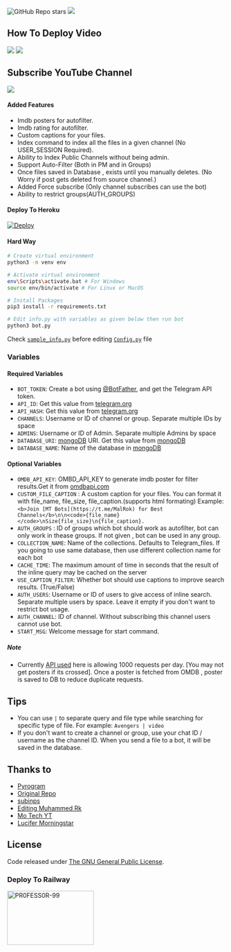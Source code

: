 

![GitHub Repo stars](https://img.shields.io/github/stars/DalinMathew/AutoFilterBotV3?style=social)
<img src="https://img.shields.io/github/forks/DalinMathew/AutoFilterBotV3?style=social"></img>
## How To Deploy Video
<a href="https://youtu.be/5hnYOKBzyi8"><img src="https://img.shields.io/badge/How%20To%20Deploy-blue.svg?logo=Youtube"></a> <img src="https://img.shields.io/youtube/views/5hnYOKBzyi8?style=social">
## Subscribe YouTube Channel
<a href="https://youtube.com/NaughtyPROFESSOR"> <img src="https://img.shields.io/youtube/channel/subscribers/UCU3Hg3qJJrIaC_0Gw7MLT1A?V?label=Subscribers&style=for-the-badge&color=red&labelColor=ce463"/> </a>

#### Added Features
* Imdb posters for autofilter.
* Imdb rating for autofilter.
* Custom captions for your files.
* Index command to index all the files in a given channel (No USER_SESSION Required).
* Ability to Index Public Channels without being admin.
* Support Auto-Filter (Both in PM and in Groups)
* Once files saved in Database , exists until you manually deletes. (No Worry if post gets deleted from source channel.)
* Added Force subscribe (Only channel subscribes can use the bot)
* Ability to restrict groups(AUTH_GROUPS)

#### Deploy To Heroku

[![Deploy](https://www.herokucdn.com/deploy/button.svg)](https://heroku.com/deploy?template=https://github.com/DalinMathew/AutoFilterBotV3)

#### Hard Way
```bash
# Create virtual environment
python3 -m venv env

# Activate virtual environment
env\Scripts\activate.bat # For Windows
source env/bin/activate # For Linux or MacOS

# Install Packages
pip3 install -r requirements.txt

# Edit info.py with variables as given below then run bot
python3 bot.py
```
Check [`sample_info.py`](sample_info.py) before editing [`Config.py`](Config.py) file

### Variables

#### Required Variables
* `BOT_TOKEN`: Create a bot using [@BotFather](https://telegram.dog/BotFather), and get the Telegram API token.
* `API_ID`: Get this value from [telegram.org](https://my.telegram.org/apps)
* `API_HASH`: Get this value from [telegram.org](https://my.telegram.org/apps)
* `CHANNELS`: Username or ID of channel or group. Separate multiple IDs by space
* `ADMINS`: Username or ID of Admin. Separate multiple Admins by space
* `DATABASE_URI`: [mongoDB](https://www.mongodb.com) URI. Get this value from [mongoDB](https://www.mongodb.com)
* `DATABASE_NAME`: Name of the database in [mongoDB](https://www.mongodb.com)

#### Optional Variables
* `OMDB_API_KEY`: OMBD_API_KEY to generate imdb poster for filter results.Get it from [omdbapi.com](http://www.omdbapi.com/apikey.aspx)
* `CUSTOM_FILE_CAPTION` : A custom caption for your files. You can format it with file_name, file_size, file_caption.(supports html formating)
Example: `<b>Join [MT Bots](https://t.me/MalRok) for Best Channels</b>\n\n<code>{file_name}</code>\nSize{file_size}\n{file_caption}.`
* `AUTH_GROUPS` : ID of groups which bot should work as autofilter, bot can only work in thease groups. If not given , bot can be used in any group.
* `COLLECTION_NAME`: Name of the collections. Defaults to Telegram_files. If you going to use same database, then use different collection name for each bot
* `CACHE_TIME`: The maximum amount of time in seconds that the result of the inline query may be cached on the server
* `USE_CAPTION_FILTER`: Whether bot should use captions to improve search results. (True/False)
* `AUTH_USERS`: Username or ID of users to give access of inline search. Separate multiple users by space. Leave it empty if you don't want to restrict bot usage.
* `AUTH_CHANNEL`: ID of channel. Without subscribing this channel users cannot use bot.
* `START_MSG`: Welcome message for start command.

##### Note
* Currently [API used](http://www.omdbapi.com) here is allowing 1000 requests per day. [You may not get posters if its crossed]. 
Once a poster is fetched from OMDB , poster is saved to DB to reduce duplicate requests.

## Tips
* You can use `|` to separate query and file type while searching for specific type of file. For example: `Avengers | video`
* If you don't want to create a channel or group, use your chat ID / username as the channel ID. When you send a file to a bot, it will be saved in the database.

## Thanks to 
* [Pyrogram](https://github.com/pyrogram/pyrogram)
* [Original Repo](https://github.com/Mahesh0253/Media-Search-bot)
* [subinps](https://github.com/subinps/Media-Search-bot)
* [Editing Muhammed Rk](https://github.com/PR0FESS0R-99/LuciferMoringstar_Robot)
* [Mo Tech YT](https://t.me/Mo_Tech_Group)
* [Lucifer Morningstar](@Lucifer_Devil_AD)

## License
Code released under [The GNU General Public License](LICENSE).


### Deploy To Railway

<a href="https://railway.app/new/template?template=https%3A%2F%2Fgithub.com%2FNikhilNGY%2FAutoFilterBotV3&envs=API_ID%2CAPI_HASH%2CAPP_NAME%2CBOT_TOKEN%2CHOSTED%2COWNER_ID%2CWELCOME_TEXT%2CWELCOME_BUTTON%2CWELCOME_BUTTON_LINK%2CWELCOME_BUTTON_NAME&optionalEnvs=APP_NAME%2CHOSTED%2CWELCOME_TEXT%2CWELCOME_BUTTON%2CWELCOME_BUTTON_LINK%2CWELCOME_BUTTON_NAME&API_IDDesc=Your+APP_ID+From+https%3A%2F%2Fyoutu.be%2F5eEsvLAKVc0+or+%40MT_MyTelegramOrg_Bot&API_HASHDesc=Your+APP_HASH+From+https%3A%2F%2Fyoutu.be%2F5eEsvLAKVc0+or+%40MT_MyTelegramOrg_Bot&APP_NAMEDesc=Railway+App+Name&BOT_TOKENDesc=Your+Bot+Token+From+%40BotFather&HOSTEDDesc=Check+readme.md+file+for+more+details+%28true%29&OWNER_IDDesc=Your+Bot+Token+From+%40MT_ID_Bot&WELCOME_TEXTDesc=Set+Your+Welcome+Text+More+Information+Check+Out+Readme.md&WELCOME_BUTTONDesc=Check+readme.md+file+for+more+details+%28true%29&WELCOME_BUTTON_LINKDesc=give+your+%5Bprivate+or+Public%5D+Channel+or+Group+Link+%7C%7C+you+must+use+https%3A%2F%2Ft.me+or+t.me+Dont+use+%40&WELCOME_BUTTON_NAMEDesc=Give+the+button+a+name+%28eg%3A-JOIN+NOW%29&referralCode=MoTech"><img src="https://i.ibb.co/tsq26Pz/PR0-FESS0-R-99.gif" alt="PR0FESS0R-99" border="0" height="125" width="200" align="center" /></a>
